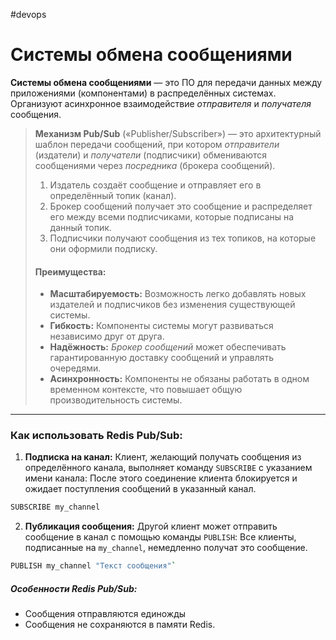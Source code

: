 #devops 

# Системы обмена сообщениями

**Системы обмена сообщениями** — это ПО для передачи данных между приложениями (компонентами) в распределённых системах. 
Организуют асинхронное взаимодействие *отправителя* и *получателя* сообщения. 

> **Механизм Pub/Sub** («Publisher/Subscriber») — это архитектурный шаблон передачи сообщений, при котором *отправители* (издатели) и *получатели* (подписчики) обмениваются сообщениями через *посредника* (брокера сообщений). 
> 1. Издатель создаёт сообщение и отправляет его в определённый топик (канал).
> 2. Брокер сообщений получает это сообщение и распределяет его между всеми подписчиками, которые подписаны на данный топик.
> 3. Подписчики получают сообщения из тех топиков, на которые они оформили подписку.
> 
> #### Преимущества:
> - **Масштабируемость:** Возможность легко добавлять новых издателей и подписчиков без изменения существующей системы.
> - **Гибкость:** Компоненты системы могут развиваться независимо друг от друга.
> - **Надёжность:** *Брокер сообщений* может обеспечивать гарантированную доставку сообщений и управлять очередями.
> - **Асинхронность:** Компоненты не обязаны работать в одном временном контексте, что повышает общую производительность системы.

---

### **Как использовать Redis Pub/Sub:**

1. **Подписка на канал:** Клиент, желающий получать сообщения из определённого канала, выполняет команду `SUBSCRIBE` с указанием имени канала:
	После этого соединение клиента блокируется и ожидает поступления сообщений в указанный канал.
```bash
SUBSCRIBE my_channel
```
    
2. **Публикация сообщения:** Другой клиент может отправить сообщение в канал с помощью команды `PUBLISH`:
    Все клиенты, подписанные на `my_channel`, немедленно получат это сообщение.
```bash
PUBLISH my_channel "Текст сообщения"`
```

##### Особенности Redis Pub/Sub:
- Сообщения отправляются единожды
- Сообщения не сохраняются в памяти Redis.